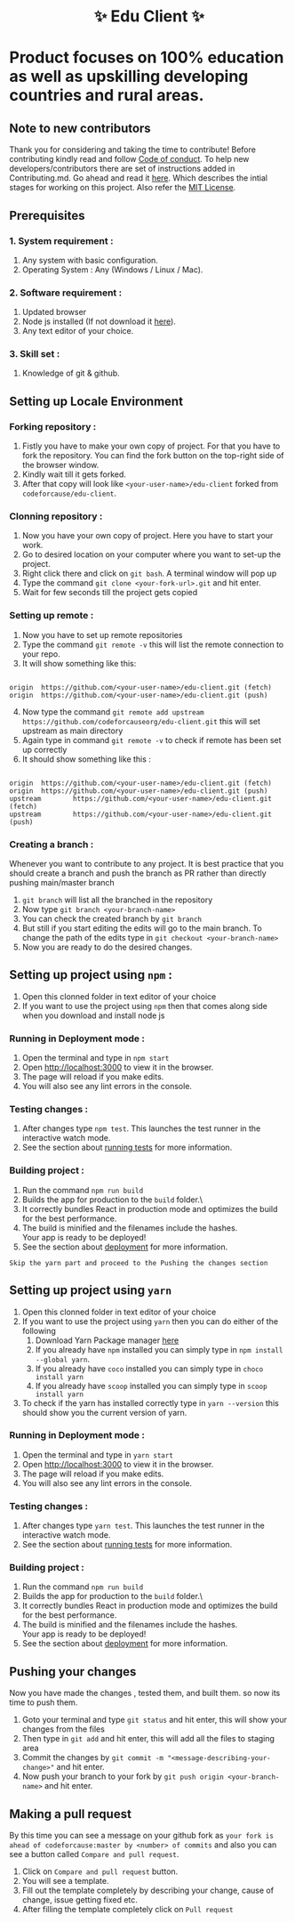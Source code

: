 <h1 align="center">
    ✨ Edu Client ✨
<h1>

Product focuses on 100% education as well as upskilling developing countries and rural areas. 

## Note to new contributors

Thank you for considering and taking the time to contribute! Before contributing kindly read and follow [Code of conduct](CODE_OF_CONDUCT.md). To help new developers/contributors there are set of instructions added in Contributing.md. Go ahead and read it [here](CONTRIBUTING.md). Which describes the intial stages for working on this project. Also refer the [MIT License](LICENSE.txt).

## Prerequisites

### 1. System requirement :
1. Any system with basic configuration.
2. Operating System : Any (Windows / Linux / Mac).

### 2. Software requirement :
1. Updated browser
2. Node js installed (If not download it [here](https://nodejs.org/en/download/)).
3. Any text editor of your choice.

### 3. Skill set :
1. Knowledge of git & github.

## Setting up Locale Environment

### Forking repository :

1. Fistly you have to make your own copy of project. For that you have to fork the repository. You can find the fork button on the top-right side of the browser window. 
2. Kindly wait till it gets forked.
3. After that copy will look like `<your-user-name>/edu-client` forked from `codeforcause/edu-client`.
### Clonning repository :

1. Now you have your own copy of project. Here you have to start your work.
2. Go to desired location on your computer where you want to set-up the project.
3. Right click there and click on `git bash`. A terminal window will pop up
4. Type the command `git clone <your-fork-url>.git` and hit enter.
5. Wait for few seconds till the project gets copied

### Setting up remote :

1. Now you have to set up remote repositories
2. Type the command `git remote -v` this will list the remote connection to your repo.
3. It will show something like this:
```git

origin  https://github.com/<your-user-name>/edu-client.git (fetch)
origin  https://github.com/<your-user-name>/edu-client.git (push)

```
4. Now type the command `git remote add upstream https://github.com/codeforcauseorg/edu-client.git` this will set upstream as main directory
5. Again type in command `git remote -v` to check if remote has been set up correctly
6. It should show something like this :
```git

origin  https://github.com/<your-user-name>/edu-client.git (fetch)
origin  https://github.com/<your-user-name>/edu-client.git (push)
upstream        https://github.com/<your-user-name>/edu-client.git (fetch)
upstream        https://github.com/<your-user-name>/edu-client.git (push)

```

### Creating a branch :

Whenever you want to contribute to any project. It is best practice that you should create a branch and push the branch as PR rather than directly pushing main/master branch

1. `git branch` will list all the branched in the repository
2. Now type `git branch <your-branch-name>`
3. You can check the created branch by `git branch`
4. But still if you start editing the edits will go to the main branch. To change the path of the edits type in `git checkout <your-branch-name>`
5. Now you are ready to do the desired changes.

## Setting up project using `npm` :

1. Open this clonned folder in text editor of your choice
2. If you want to use the project using `npm` then that comes along side when you download and install node js

### Running in Deployment mode :

1. Open the terminal and type in `npm start`
2. Open [http://localhost:3000](http://localhost:3000) to view it in the browser.
3. The page will reload if you make edits.
4. You will also see any lint errors in the console.

### Testing changes :

1. After changes type `npm test`. This launches the test runner in the interactive watch mode.
2. See the section about [running tests](https://facebook.github.io/create-react-app/docs/running-tests) for more information. 

### Building project :
1. Run the command `npm run build`
2. Builds the app for production to the `build` folder.\
3. It correctly bundles React in production mode and optimizes the build for the best performance.
4. The build is minified and the filenames include the hashes.\
Your app is ready to be deployed!
5. See the section about [deployment](https://facebook.github.io/create-react-app/docs/deployment) for more information.

```text
Skip the yarn part and proceed to the Pushing the changes section
```

## Setting up project using `yarn`

1. Open this clonned folder in text editor of your choice
2. If you want to use the project using `yarn` then you can do either of the following
    1. Download Yarn Package manager [here](https://classic.yarnpkg.com/en/docs/install)
    2. If you already have `npm` installed you can simply type in `npm install --global yarn`.
    3. If you already have `coco` installed you can simply type in `choco install yarn` 
    4. If you already have `scoop` installed you can simply type in `scoop install yarn` 
3. To check if the yarn has installed correctly type in `yarn --version` this should show you the current version of yarn.

### Running in Deployment mode :

1. Open the terminal and type in `yarn start`
2. Open [http://localhost:3000](http://localhost:3000) to view it in the browser.
3. The page will reload if you make edits.
4. You will also see any lint errors in the console.

### Testing changes :

1. After changes type `yarn test`. This launches the test runner in the interactive watch mode.
2. See the section about [running tests](https://facebook.github.io/create-react-app/docs/running-tests) for more information. 

### Building project :
1. Run the command `npm run build`
2. Builds the app for production to the `build` folder.\
3. It correctly bundles React in production mode and optimizes the build for the best performance.
4. The build is minified and the filenames include the hashes.\
Your app is ready to be deployed!
5. See the section about [deployment](https://facebook.github.io/create-react-app/docs/deployment) for more information.

## Pushing your changes

Now you have made the changes , tested them, and built them. so now its time to push them.
1. Goto your terminal and type `git status` and hit enter, this will show your changes from the files
2. Then type in `git add` and hit enter, this will add all the files to staging area
3. Commit the changes by `git commit -m "<message-describing-your-change>"` and hit enter.
4. Now push your branch to your fork by `git push origin <your-branch-name>` and hit enter.

## Making a pull request

By this time you can see a message on your github fork as `your fork is ahead of codeforcause:master by <number> of commits` and also you can see a button called `Compare and pull request`.
1. Click on `Compare and pull request` button.
2. You will see a template.
3. Fill out the template completely by describing your change, cause of change, issue getting fixed etc.
4. After filling the template completely click on `Pull request`
